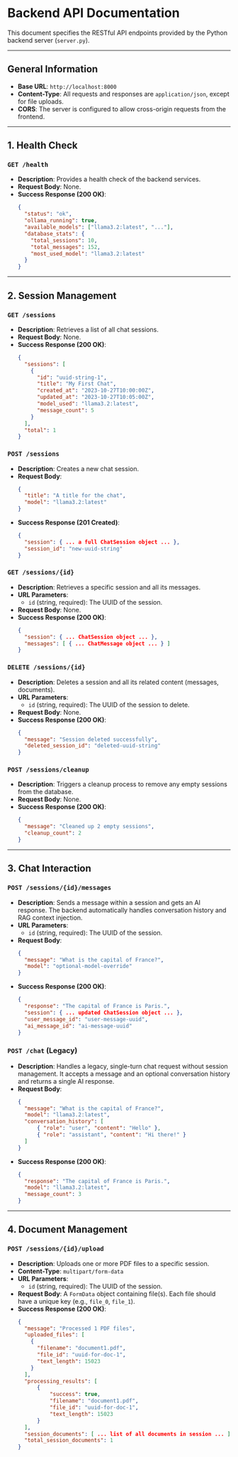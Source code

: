 # Backend API Documentation

This document specifies the RESTful API endpoints provided by the Python backend server (`server.py`).

---

## General Information
- **Base URL**: `http://localhost:8000`
- **Content-Type**: All requests and responses are `application/json`, except for file uploads.
- **CORS**: The server is configured to allow cross-origin requests from the frontend.

---

## 1. Health Check

### `GET /health`
- **Description**: Provides a health check of the backend services.
- **Request Body**: None.
- **Success Response (200 OK)**:
  ```json
  {
    "status": "ok",
    "ollama_running": true,
    "available_models": ["llama3.2:latest", "..."],
    "database_stats": {
      "total_sessions": 10,
      "total_messages": 152,
      "most_used_model": "llama3.2:latest"
    }
  }
  ```

---

## 2. Session Management

### `GET /sessions`
- **Description**: Retrieves a list of all chat sessions.
- **Request Body**: None.
- **Success Response (200 OK)**:
  ```json
  {
    "sessions": [
      {
        "id": "uuid-string-1",
        "title": "My First Chat",
        "created_at": "2023-10-27T10:00:00Z",
        "updated_at": "2023-10-27T10:05:00Z",
        "model_used": "llama3.2:latest",
        "message_count": 5
      }
    ],
    "total": 1
  }
  ```

### `POST /sessions`
- **Description**: Creates a new chat session.
- **Request Body**:
  ```json
  {
    "title": "A title for the chat",
    "model": "llama3.2:latest"
  }
  ```
- **Success Response (201 Created)**:
  ```json
  {
    "session": { ... a full ChatSession object ... },
    "session_id": "new-uuid-string"
  }
  ```

### `GET /sessions/{id}`
- **Description**: Retrieves a specific session and all its messages.
- **URL Parameters**:
    - `id` (string, required): The UUID of the session.
- **Request Body**: None.
- **Success Response (200 OK)**:
  ```json
  {
    "session": { ... ChatSession object ... },
    "messages": [ { ... ChatMessage object ... } ]
  }
  ```

### `DELETE /sessions/{id}`
- **Description**: Deletes a session and all its related content (messages, documents).
- **URL Parameters**:
    - `id` (string, required): The UUID of the session to delete.
- **Request Body**: None.
- **Success Response (200 OK)**:
  ```json
  {
    "message": "Session deleted successfully",
    "deleted_session_id": "deleted-uuid-string"
  }
  ```

### `POST /sessions/cleanup`
- **Description**: Triggers a cleanup process to remove any empty sessions from the database.
- **Request Body**: None.
- **Success Response (200 OK)**:
  ```json
  {
    "message": "Cleaned up 2 empty sessions",
    "cleanup_count": 2
  }
  ```
---

## 3. Chat Interaction

### `POST /sessions/{id}/messages`
- **Description**: Sends a message within a session and gets an AI response. The backend automatically handles conversation history and RAG context injection.
- **URL Parameters**:
    - `id` (string, required): The UUID of the session.
- **Request Body**:
  ```json
  {
    "message": "What is the capital of France?",
    "model": "optional-model-override"
  }
  ```
- **Success Response (200 OK)**:
  ```json
  {
    "response": "The capital of France is Paris.",
    "session": { ... updated ChatSession object ... },
    "user_message_id": "user-message-uuid",
    "ai_message_id": "ai-message-uuid"
  }
  ```

### `POST /chat` (Legacy)
- **Description**: Handles a legacy, single-turn chat request without session management. It accepts a message and an optional conversation history and returns a single AI response.
- **Request Body**:
  ```json
  {
    "message": "What is the capital of France?",
    "model": "llama3.2:latest",
    "conversation_history": [
        { "role": "user", "content": "Hello" },
        { "role": "assistant", "content": "Hi there!" }
    ]
  }
  ```
- **Success Response (200 OK)**:
  ```json
  {
    "response": "The capital of France is Paris.",
    "model": "llama3.2:latest",
    "message_count": 3
  }
  ```

---

## 4. Document Management

### `POST /sessions/{id}/upload`
- **Description**: Uploads one or more PDF files to a specific session.
- **Content-Type**: `multipart/form-data`
- **URL Parameters**:
    - `id` (string, required): The UUID of the session.
- **Request Body**: A `FormData` object containing file(s). Each file should have a unique key (e.g., `file_0`, `file_1`).
- **Success Response (200 OK)**:
  ```json
  {
    "message": "Processed 1 PDF files",
    "uploaded_files": [
      {
        "filename": "document1.pdf",
        "file_id": "uuid-for-doc-1",
        "text_length": 15023
      }
    ],
    "processing_results": [
        {
            "success": true,
            "filename": "document1.pdf",
            "file_id": "uuid-for-doc-1",
            "text_length": 15023
        }
    ],
    "session_documents": [ ... list of all documents in session ... ],
    "total_session_documents": 1
  }
  ``` 